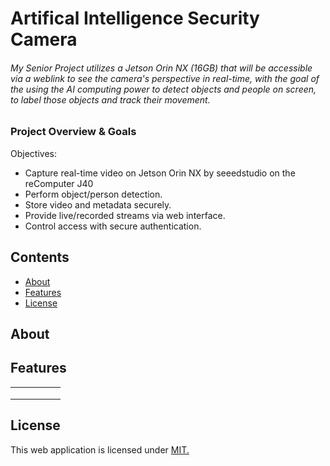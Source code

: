 # Artifical Intelligence Security Camera

###### _My Senior Project utilizes a Jetson Orin NX (16GB) that will be accessible via a weblink to see the camera's perspective in real-time, with the goal of the using the AI computing power to detect objects and people on screen, to label those objects and track their movement._

### Project Overview & Goals
Objectives:
- Capture real-time video on Jetson Orin NX by seeedstudio on the reComputer J40
- Perform object/person detection.
- Store video and metadata securely.
- Provide live/recorded streams via web interface.
- Control access with secure authentication.

## Contents
- [About](#about)
- [Features](#features)
- [License](#license)

## About

## Features
|  |  |   |  |  |
|--|--|--|--|--|
|  |  | |  |  |
|  |  | |  |  |
|  |  |  |  |  |

## License
This web application is licensed under [MIT.](https://github.com/eludwig17/AI-Security-Camera/blob/main/LICENSE)
